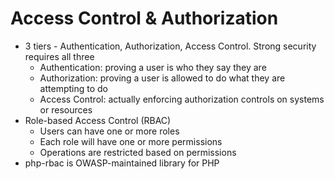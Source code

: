 # Access Control & Authorization

* 3 tiers - Authentication, Authorization, Access Control. Strong security requires all three
    * Authentication: proving a user is who they say they are
    * Authorization: proving a user is allowed to do what they are attempting to do
    * Access Control: actually enforcing authorization controls on systems or resources
* Role-based Access Control (RBAC)
    * Users can have one or more roles
    * Each role will have one or more permissions
    * Operations are restricted based on permissions 
* php-rbac is OWASP-maintained library for PHP